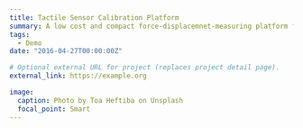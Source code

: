 ```yaml
---
title: Tactile Sensor Calibration Platform
summary: A low cost and compact force-displacemnet-measuring platform from modifying an Easythreed X2 3D Printer is developed to calibrate variaty of the tactile sensors and 
tags:
  - Demo
date: "2016-04-27T00:00:00Z"

# Optional external URL for project (replaces project detail page).
external_link: https://example.org

image:
  caption: Photo by Toa Heftiba on Unsplash
  focal_point: Smart
---
```

